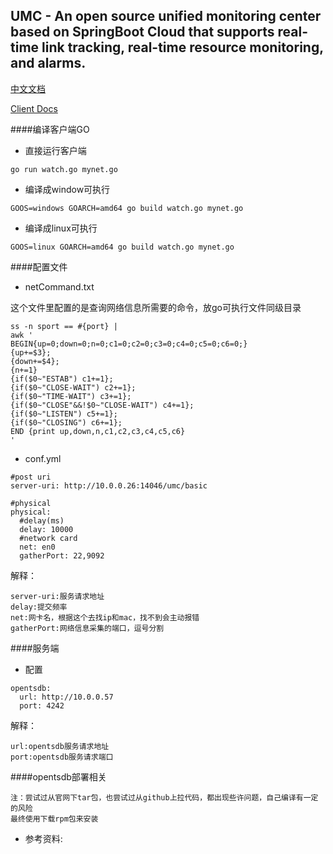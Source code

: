 ## UMC - An open source unified monitoring center based on SpringBoot Cloud that supports real-time link tracking, real-time resource monitoring, and alarms.

[中文文档](README_CN.md)

[Client Docs](https://github.com/wl4g/umc-agent/blob/master/README.md)

####编译客户端GO
- 直接运行客户端
```
go run watch.go mynet.go
```
- 编译成window可执行
```
GOOS=windows GOARCH=amd64 go build watch.go mynet.go
```
- 编译成linux可执行
```
GOOS=linux GOARCH=amd64 go build watch.go mynet.go
```

####配置文件

- netCommand.txt

这个文件里配置的是查询网络信息所需要的命令，放go可执行文件同级目录
```
ss -n sport == #{port} |
awk '
BEGIN{up=0;down=0;n=0;c1=0;c2=0;c3=0;c4=0;c5=0;c6=0;}
{up+=$3};
{down+=$4};
{n+=1}
{if($0~"ESTAB") c1+=1};
{if($0~"CLOSE-WAIT") c2+=1};
{if($0~"TIME-WAIT") c3+=1};
{if($0~"CLOSE"&&!$0~"CLOSE-WAIT") c4+=1};
{if($0~"LISTEN") c5+=1};
{if($0~"CLOSING") c6+=1};
END {print up,down,n,c1,c2,c3,c4,c5,c6}
'
```

- conf.yml
```
#post uri
server-uri: http://10.0.0.26:14046/umc/basic

#physical
physical:
  #delay(ms)
  delay: 10000
  #network card
  net: en0
  gatherPort: 22,9092
```
解释：
```
server-uri:服务请求地址
delay:提交频率
net:网卡名，根据这个去找ip和mac，找不到会主动报错
gatherPort:网络信息采集的端口，逗号分割
```


####服务端
- 配置
```
opentsdb:
  url: http://10.0.0.57
  port: 4242
```
解释：
```
url:opentsdb服务请求地址
port:opentsdb服务请求端口
```


####opentsdb部署相关
```
注：尝试过从官网下tar包，也尝试过从github上拉代码，都出现些许问题，自己编译有一定的风险
最终使用下载rpm包来安装
```
- 参考资料:




